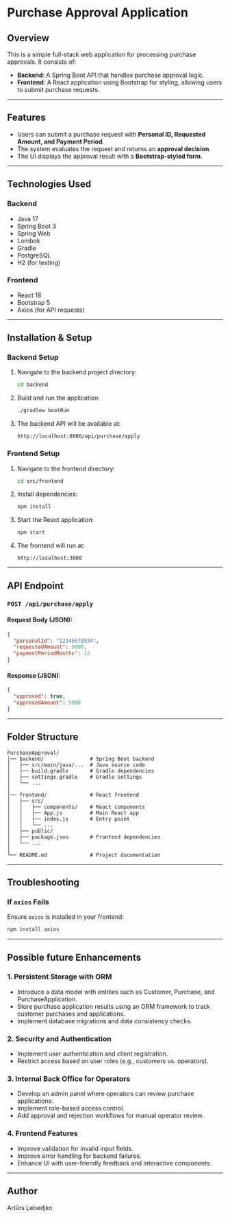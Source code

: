 # Purchase Approval Application

## Overview
This is a simple full-stack web application for processing purchase approvals. It consists of:

- **Backend**: A Spring Boot API that handles purchase approval logic.
- **Frontend**: A React application using Bootstrap for styling, allowing users to submit purchase requests.

---

## Features
- Users can submit a purchase request with **Personal ID, Requested Amount, and Payment Period**.
- The system evaluates the request and returns an **approval decision**.
- The UI displays the approval result with a **Bootstrap-styled form**.

---

## Technologies Used
### Backend
- Java 17
- Spring Boot 3
- Spring Web
- Lombok
- Gradle
- PostgreSQL
- H2 (for testing)

### Frontend
- React 18
- Bootstrap 5
- Axios (for API requests)

---

## Installation & Setup
### Backend Setup
1. Navigate to the backend project directory:
   ```sh
   cd backend
   ```
2. Build and run the application:
   ```sh
   ./gradlew bootRun
   ```
3. The backend API will be available at:
   ```
   http://localhost:8080/api/purchase/apply
   ```

### Frontend Setup
1. Navigate to the frontend directory:
   ```sh
   cd src/frontend
   ```
2. Install dependencies:
   ```sh
   npm install
   ```
3. Start the React application:
   ```sh
   npm start
   ```
4. The frontend will run at:
   ```
   http://localhost:3000
   ```

---

## API Endpoint
### `POST /api/purchase/apply`
#### Request Body (JSON):
```json
{
  "personalId": "12345678934",
  "requestedAmount": 5000,
  "paymentPeriodMonths": 12
}
```
#### Response (JSON):
```json
{
  "approved": true,
  "approvedAmount": 5000
}
```

---

## Folder Structure
```
PurchaseApproval/
│── backend/               # Spring Boot backend
│   ├── src/main/java/...  # Java source code
│   ├── build.gradle       # Gradle dependencies
│   ├── settings.gradle    # Gradle settings
│   └── ...
│
│── frontend/              # React frontend
│   ├── src/
│   │   ├── components/    # React components
│   │   ├── App.js         # Main React app
│   │   ├── index.js       # Entry point
│   │   └── ...
│   ├── public/
│   ├── package.json       # Frontend dependencies
│   └── ...
│
└── README.md              # Project documentation
```

---

## Troubleshooting

### If `axios` Fails
Ensure `axios` is installed in your frontend:
```sh
npm install axios
```

---

## Possible future Enhancements
### 1. Persistent Storage with ORM
- Introduce a data model with entities such as Customer, Purchase, and PurchaseApplication.
- Store purchase application results using an ORM framework to track customer purchases and applications.
- Implement database migrations and data consistency checks.

### 2. Security and Authentication
- Implement user authentication and client registration.
- Restrict access based on user roles (e.g., customers vs. operators).

### 3. Internal Back Office for Operators
- Develop an admin panel where operators can review purchase applications.
- Implement role-based access control.
- Add approval and rejection workflows for manual operator review.

### 4. Frontend Features
- Improve validation for invalid input fields.
- Improve error handling for backend failures.
- Enhance UI with user-friendly feedback and interactive components.

---

## Author
Artūrs Ļebedjko 


